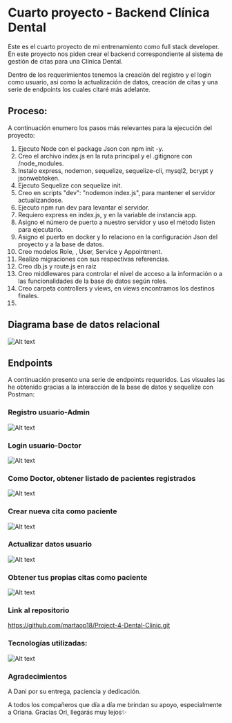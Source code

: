 #       Cuarto proyecto - Backend Clínica Dental

Este es el cuarto proyecto de mi entrenamiento como full stack developer. En este proyecto nos piden crear el  backend correspondiente al sistema de gestión de citas para una Clínica Dental. 

Dentro de los requerimientos tenemos la creación del registro y el login como usuario, así como la actualización de datos, creación de citas y una serie de endpoints los cuales citaré más adelante. 

## Proceso:
A continuación enumero los pasos más relevantes para la ejecución del proyecto:
1. Ejecuto Node con el package Json con npm init -y.
2. Creo el archivo index.js en la ruta principal y el .gitignore con /node_modules.
3. Instalo express, nodemon, sequelize, sequelize-cli, mysql2, bcrypt y jsonwebtoken.
4.  Ejecuto Sequelize con sequelize init.
5.  Creo en scripts "dev": "nodemon index.js", para mantener el servidor actualizandose.
6.  Ejecuto npm run dev para levantar el servidor.
7.  Requiero express en index.js, y en la variable de instancia app. 
8. Asigno el número de  puerto a nuestro servidor y uso el método listen para ejecutarlo.
9. Asigno el puerto en docker y lo relaciono en la configuración Json del proyecto y a la base de datos.
10. Creo modelos Role, , User, Service y Appointment.
11. Realizo migraciones con sus respectivas referencias.
12. Creo db.js y route.js en raíz
13.  Creo middlewares para controlar el nivel de acceso a la información o a las funcionalidades de la base de datos según roles.   
14. Creo carpeta controllers y views, en views encontramos los destinos finales.
15. 
## Diagrama base de datos relacional
![Alt text](img/relational%20db.jpg)

## Endpoints

A continuación presento una serie de endpoints requeridos. Las visuales las he obtenido gracias a la interacción de la base de datos y sequelize con Postman:

### Registro usuario-Admin
![Alt text](img/Admin%20register.jpg)

### Login usuario-Doctor 
![Alt text](img/Doctor%20Login.jpg)

### Como Doctor, obtener listado de pacientes registrados
![Alt text](img/Get%20all%20patients%20as%20a%20Doctor.jpg)

### Crear nueva cita como paciente
![Alt text](img/create%20new%20appoint%20Judit.jpg)


### Actualizar datos usuario
![Alt text](img/UPDATE.jpg)

### Obtener tus propias citas como paciente
![Alt text](img/Get%20your%20own%20appointments%20Ema.jpg)




### Link al repositorio
https://github.com/martaop18/Project-4-Dental-Clinic.git



### Tecnologías utilizadas: 

![Alt text](img/Tecnologías.jpg)

### Agradecimientos

A Dani por su entrega, paciencia y dedicación.

A todos los compañeros que día a día me brindan su apoyo, especialmente a Oriana.
Gracias Ori, llegarás muy lejos✨